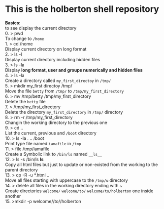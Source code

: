 # This is the holberton shell repository 

**Basics:**   
	to see display the current directory   
	0. > pwd     
	To change to `/home`   
	1. > cd /home      
	Display current directory on long format   
	2. > ls -l     
	Display current directory including hidden files  
	3. > ls -la  
	Display **long format, user and groups numerically and hidden files**   
	4. > ls -la    
	Create a directory called `my_first_directoy` in `/tmp/`  
	5. > mkdir my_first directoy /tmp/  
	Move the file `betty` from `/tmp/` to `/tmp/my_first_directory`  
	6. > mv /tmp/betty /tmp/my_first_directory  
	Delete the `betty` file   
	7. > /tmp/my_first_directory  
	Delete the directory `my_first_directory` in `/tmp/` directory   
	8. > rm -r /tmp/my_first_directory   
	Changin the working directory to the previous one  
	9. > cd ..  
	List the current, previous and `/boot` directory  
	10. > ls -la . .. /boot  
	Print type file named `iamafile` in `/tmp`  
	11. > file /tmp/iamafile  
	Create a Symbolic link to `/bin/ls` named `__ls__`  
	12. > ls -s /bin/ls __ls__  
	Copy all html files but just to update or non-existed from the working to the parent directory  
	13. > cp -R -u *.html ..  
	Move all files starting with uppercase to the `/tmp/u` directory  
	14. > delete all files in the working directory ending with ~  
	Create directories `welcome/` `welcome/to/` `welcome/to/holberton` one inside another  
	15. >mkdir -p welcome//to//holberton  
